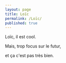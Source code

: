 ```yaml
---
layout: page
title: Loïc
permalink: /Loïc/
published: true
---
```


Loïc, il est cool.

Mais, trop focus sur le futur,

et ça c'est pas très bien.
